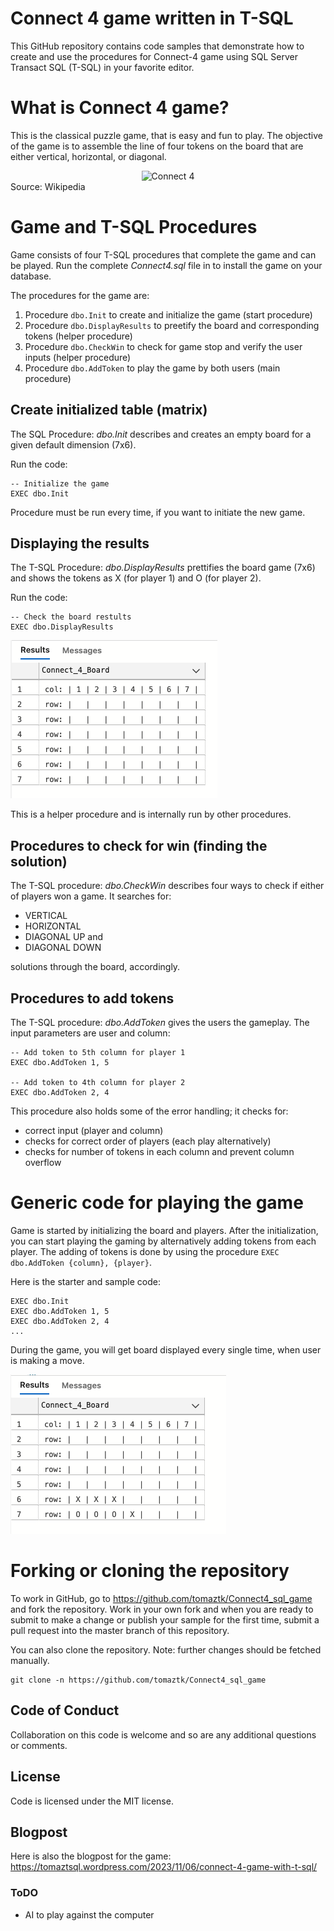 # Connect 4 game written in  T-SQL

This GitHub repository contains code samples that demonstrate how to create and use the procedures for Connect-4 game using SQL Server Transact SQL (T-SQL) in your favorite editor.

# What is Connect 4 game?
This is the classical puzzle game, that is easy and fun to play. The objective of the game is to assemble the line of four tokens on the board that are either vertical, horizontal, or diagonal.


<div style="text-align:center"><img src="https://upload.wikimedia.org/wikipedia/en/a/a4/Connect_four_game.svg" alt="Connect 4" style="width:300px;"/></div>
Source: Wikipedia



# Game and T-SQL Procedures  

Game consists of four T-SQL procedures that complete the game and can be played. Run the complete _Connect4.sql_ file in to install the game on your database.

The procedures for the game are:
  1. Procedure `dbo.Init` to create and initialize the game (start procedure)
  2. Procedure `dbo.DisplayResults` to preetify the board and corresponding tokens (helper procedure)
  2. Procedure `dbo.CheckWin` to check for game stop and verify the user inputs (helper procedure)
  3. Procedure `dbo.AddToken` to play the game by both users (main procedure)


## Create initialized table (matrix)

The SQL Procedure: _dbo.Init_  describes and creates an empty board for a given default dimension (7x6).

Run the code:
```(sql)
-- Initialize the game
EXEC dbo.Init
```
Procedure must be run every time, if you want to initiate the new game.

## Displaying the results

The T-SQL Procedure: _dbo.DisplayResults_  prettifies the board game (7x6) and shows the tokens as X (for player 1) and O (for player 2).

Run the code:
```(sql)
-- Check the board restults
EXEC dbo.DisplayResults
```

![Prettify board](/img/game_board.png)

This is a helper procedure and is internally run by other procedures.

## Procedures to check for win (finding the solution)

The T-SQL procedure: _dbo.CheckWin_ describes four ways to check if either of players won a game. It searches for:
 - VERTICAL
 - HORIZONTAL
 - DIAGONAL UP and 
 - DIAGONAL DOWN 
 
 solutions through the board, accordingly.


## Procedures to add tokens

The T-SQL procedure: _dbo.AddToken_ gives the users the gameplay. The input parameters are user and column:

```(sql)
-- Add token to 5th column for player 1
EXEC dbo.AddToken 1, 5

-- Add token to 4th column for player 2
EXEC dbo.AddToken 2, 4
```

This procedure also holds some of the error handling; it checks for:
- correct input (player and column)
- checks for correct order of players (each play alternatively)
- checks for number of tokens in each column and prevent column overflow 


# Generic code for playing the game

Game is started by initializing the board and players. After the initialization, you can start playing the gaming by alternatively adding tokens from each player. The adding of tokens is done by using the procedure
```EXEC dbo.AddToken {column}, {player}```.


Here is the starter and sample code:
```(sql)
EXEC dbo.Init
EXEC dbo.AddToken 1, 5
EXEC dbo.AddToken 2, 4
...
```


During the game, you will get board displayed every single time, when user is making a move.

![game play ](/img/game_board2.png)


# Forking or cloning the repository

To work in GitHub, go to https://github.com/tomaztk/Connect4_sql_game and fork the repository. Work in your own fork and when you are ready to submit to make a change or publish your sample for the first time, submit a pull request into the master branch of this repository. 

You can also clone the repository. Note: further changes should be fetched manually.

```
git clone -n https://github.com/tomaztk/Connect4_sql_game
```

## Code of Conduct
Collaboration on this code is welcome and so are any additional questions or comments.


## License
Code is licensed under the MIT license.

## Blogpost

Here is also the blogpost for the game: https://tomaztsql.wordpress.com/2023/11/06/connect-4-game-with-t-sql/

### ToDO

-  AI to play against the computer